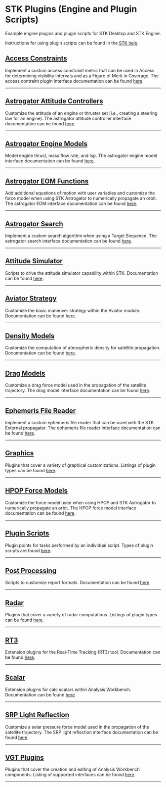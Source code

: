 # STK Plugins (Engine and Plugin Scripts)

Example engine plugins and plugin scripts for STK Desktop and STK Engine.

Instructions for using plugin scripts can be found in the [STK help](https://help.agi.com/stkdevkit/index.htm#../Subsystems/pluginScripts/Content/pluginScriptsinstall.htm).

## [Access Constraints](AccessConstraints)

Implement a custom access constraint metric that can be used in Access for determining visibility intervals and as a Figure of Merit in Coverage. The access contraint plugin interface documentation can be found [here](https://help.agi.com/stkdevkit/index.htm#DocX/AgAccessConstraintPlugin~IAgAccessConstraintPlugin.html).

---

## [Astrogator Attitude Controllers](Astrogator.AttitudeControllers)

Customize the attitude of an engine or thruster set (i.e., creating a steering law for an engine). The astrogator attitude controller interface documentation can be found [here](https://help.agi.com/stkdevkit/index.htm#DocX/AgPropagatorWrappers~IAgGatorPluginAttCtrl.html).

---

## [Astrogator Engine Models](Astrogator.EngineModels)

Model engine thrust, mass flow rate, and Isp. The astrogator engine model interface documentation can be found [here](https://help.agi.com/stkdevkit/index.htm#DocX/AgPropagatorWrappers~IAgGatorPluginEngineModel.html).

---

## [Astrogator EOM Functions](Astrogator.EOMFunctions)

Add additional equations of motion with user variables and customize the force model when using STK Astrogator to numerically propagate an orbit. The astrogator EOM interface documentation can be found [here](https://help.agi.com/stkdevkit/index.htm#DocX/AgAsHpopPlugin~IAgAsEOMFuncPlugin.html).

---

## [Astrogator Search](Astrogator.Search)

Implement a custom search algorithm when using a Target Sequence. The astrogator search interface documentation can be found [here](https://help.agi.com/stkdevkit/index.htm#DocX/AgSearch~IAgPluginSearch.html).

---

## [Attitude Simulator](AttitudeSimulatorPlugin)

Scripts to drive the attitude simulator capability within STK. Documentation can be found [here](https://help.agi.com/stkdevkit/index.htm#../Subsystems/pluginScripts/Content/attitudePoints.htm).

---

## [Aviator Strategy](AviatorStrategy)

Customize the basic maneuver strategy within the Aviator module. Documentation can be found [here](https://help.agi.com/stk/12.2.0/index.htm#aircraft/proc_basicManeuver.htm).

---

## [Density Models](DensityModels)

Customize the computation of atmospheric density for satellite propagation. Documentation can be found [here](https://help.agi.com/stkdevkit/index.htm#DocX/stkPlugins_PG.html?TocPath=Library%2520Reference%257CSTK%2520Engine%2520Plugins%257C_____1).

---

## [Drag Models](DragModels)

Customize a drag force model used in the propagation of the satellite trajectory. The drag model interface documentation can be found [here](https://help.agi.com/stkdevkit/index.htm#DocX/AgAsHpopPlugin~IAgAsDragModelPlugin.html).

---

## [Ephemeris File Reader](EphemerisFileReader)

Implement a custom ephemeris file reader that can be used with the STK External propagator. The ephemeris file reader interface documentation can be found [here](https://help.agi.com/stkdevkit/index.htm#DocX/AgAsPlugin~IAgAsEphemFileReaderPlugin.html).

---

## [Graphics](Graphics)

Plugins that cover a variety of graphical customizations. Listings of plugin types can be found [here](https://help.agi.com/stkdevkit/index.htm#STKPlugins/enginePlugins_pluginPoints.htm).

---

## [HPOP Force Models](Hpop.ForceModels)

Customize the force model used when using HPOP and STK Astrogator to numerically propagate an orbit. The HPOP force model interface documentation can be found [here](https://help.agi.com/stkdevkit/index.htm#DocX/AgAsHpopPlugin_P.html).

---

## [Plugin Scripts](PluginScripts)

Plugin points for tasks performed by an individual script. Types of plugin scripts are found [here](https://help.agi.com/stkdevkit/index.htm#STKPlugins/enginePlugins_scriptPluginPoints.htm).

---

## [Post Processing](PostProcessing)

Scripts to customize report formats. Documentation can be found [here](https://help.agi.com/stk/12.2.0/index.htm#stk/report-08.htm).

---

## [Radar](Radar)

Plugins that cover a variety of radar computations. Listings of plugin types can be found [here](https://help.agi.com/stkdevkit/index.htm#STKPlugins/enginePlugins_pluginPoints.htm).

---

## [RT3](RT3)

Extension plugins for the Real-Time Tracking (RT3) tool. Documentation can be found [here](https://help.agi.com/stkdevkit/index.htm#DocX/Rt3_PG.html).

---

## [Scalar](Scalar)

Extension plugins for calc scalars within Analysis Workbench. Documentation can be found [here](https://help.agi.com/stkdevkit/index.htm#DocX/AgSTKVgtLib~IAgCrdnCalcScalarPlugin.html)

---
## [SRP Light Reflection](SRP.LightReflection)

Customize a solar pressure force model used in the propagation of the satellite trajectory. The SRP light reflection interface documentation can be found [here](https://help.agi.com/stkdevkit/index.htm#DocX/AgAsHpopPlugin~IAgAsLightReflectionPlugin.html).

---

## [VGT Plugins](VGT.Plugins)

Plugins that cover the creation and editing of Analysis Workbench components. Listing of supported interfaces can be found [here](https://help.agi.com/stkdevkit/index.htm#DocX/AgCrdnPlugin_P.html).

---

